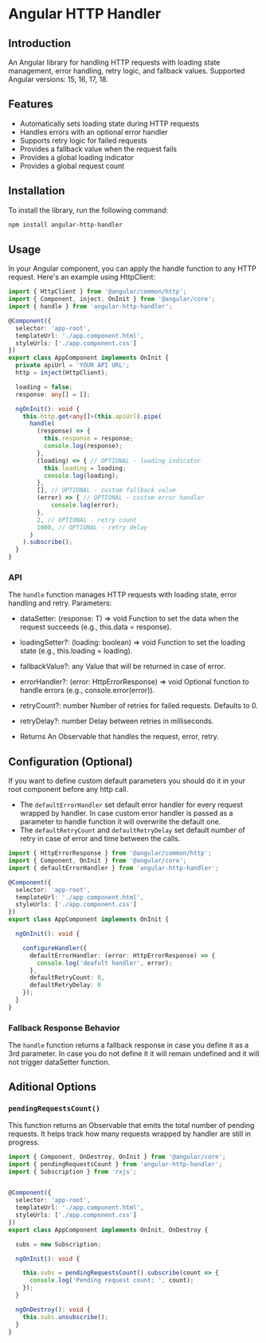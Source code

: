 # Angular HTTP Handler

## Introduction

An Angular library for handling HTTP requests with loading state management, error handling, retry logic, and fallback values.
Supported Angular versions: 15, 16, 17, 18.

## Features

- Automatically sets loading state during HTTP requests
- Handles errors with an optional error handler
- Supports retry logic for failed requests
- Provides a fallback value when the request fails
- Provides a global loading indicator
- Provides a global request count

## Installation

To install the library, run the following command:

```bash
npm install angular-http-handler
```


## Usage

In your Angular component, you can apply the handle function to any HTTP request.
Here's an example using HttpClient:
```typescript
import { HttpClient } from '@angular/common/http';
import { Component, inject, OnInit } from '@angular/core';
import { handle } from 'angular-http-handler';

@Component({
  selector: 'app-root',
  templateUrl: './app.component.html',
  styleUrls: ['./app.component.css']
})
export class AppComponent implements OnInit {
  private apiUrl = 'YOUR API URL';
  http = inject(HttpClient);

  loading = false;
  response: any[] = [];

  ngOnInit(): void {
    this.http.get<any[]>(this.apiUrl).pipe(
      handle(
        (response) => {
          this.response = response;
          console.log(response);
        },
        (loading) => { // OPTIONAL - loading indicator
          this.loading = loading;
          console.log(loading);
        },
        [], // OPTIONAL - custom fallback value
        (error) => { // OPTIONAL - custom error handler
            console.log(error);
        }, 
        2, // OPTIONAL - retry count
        1000, // OPTIONAL - retry delay
      )
    ).subscribe();
  }
}
```

### API
The `handle` function manages HTTP requests with loading state, error handling and retry.
Parameters:

- dataSetter: (response: T) => void
Function to set the data when the request succeeds (e.g., this.data = response).

- loadingSetter?: (loading: boolean) => void
Function to set the loading state (e.g., this.loading = loading).

- fallbackValue?: any
Value that will be returned in case of error.

- errorHandler?: (error: HttpErrorResponse) => void
Optional function to handle errors (e.g., console.error(error)).

- retryCount?: number
Number of retries for failed requests. Defaults to 0.

- retryDelay?: number
Delay between retries in milliseconds.

- Returns
An Observable<T> that handles the request, error, retry.


## Configuration (Optional)

If you want to define custom default parameters you should do it in your root component before any http call.
- The `defaultErrorHandler` set default error handler for every request wrapped by handler. In case custom error handler is passed as a parameter to handle function it will overwrite the default one.
- The `defaultRetryCount` and `defaultRetryDelay` set default number of retry in case of error and time between the calls.
```typescript
import { HttpErrorResponse } from '@angular/common/http';
import { Component, OnInit } from '@angular/core';
import { defaultErrorHandler } from 'angular-http-handler';

@Component({
  selector: 'app-root',
  templateUrl: './app.component.html',
  styleUrls: ['./app.component.css']
})
export class AppComponent implements OnInit {

  ngOnInit(): void {

    configureHandler({
      defaultErrorHandler: (error: HttpErrorResponse) => {
        console.log('deafult handler', error);
      },
      defaultRetryCount: 0,
      defaultRetryDelay: 0
    });
  }
}
```

### Fallback Response Behavior

The `handle` function returns a fallback response in case you define it as a 3rd parameter. In case you do not define it it will remain undefined and it will not trigger dataSetter function. 

## Aditional Options

### `pendingRequestsCount()`
This function returns an Observable<number> that emits the total number of pending requests. It helps track how many requests wrapped by handler are still in progress.
```typescript
import { Component, OnDestroy, OnInit } from '@angular/core';
import { pendingRequestsCount } from 'angular-http-handler';
import { Subscription } from 'rxjs';


@Component({
  selector: 'app-root',
  templateUrl: './app.component.html',
  styleUrls: ['./app.component.css']
})
export class AppComponent implements OnInit, OnDestroy {

  subs = new Subscription;

  ngOnInit(): void {

    this.subs = pendingRequestsCount().subscribe(count => {
      console.log('Pending request count: ', count);
    });
  }

  ngOnDestroy(): void {
    this.subs.unsubscribe();
  }
}
```